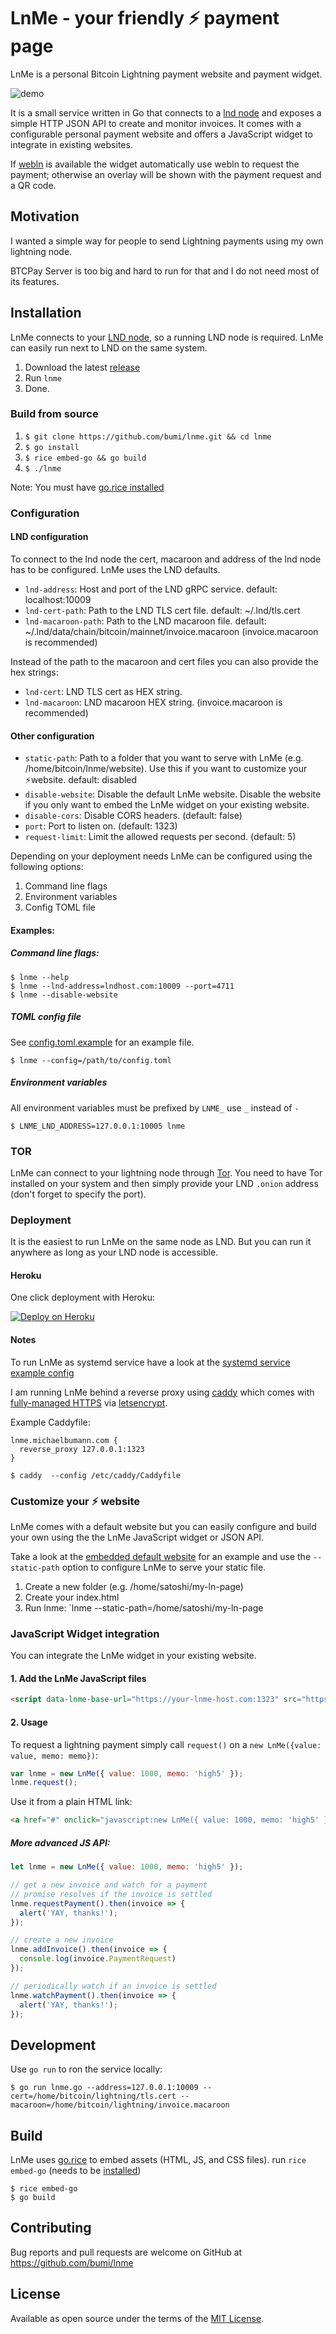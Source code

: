 # LnMe - your friendly ⚡ payment page

LnMe is a personal Bitcoin Lightning payment website and payment widget.

![demo](./lnme-demo.gif)

It is a small service written in Go that connects to a [lnd node](https://github.com/lightningnetwork/lnd/blob/master/docs/INSTALL.md) and exposes a simple HTTP JSON API to create and monitor invoices.
It comes with a configurable personal payment website and offers a JavaScript widget to integrate in existing websites.

If [webln](https://github.com/wbobeirne/webln) is available the widget automatically use webln to request the payment;
otherwise an overlay will be shown with the payment request and a QR code.

## Motivation

I wanted a simple way for people to send Lightning payments using my own lightning node.

BTCPay Server is too big and hard to run for that and I do not need most of its features.


## Installation

LnMe connects to your [LND node](https://github.com/lightningnetwork/lnd/blob/master/docs/INSTALL.md), so a running LND node is required.
LnMe can easily run next to LND on the same system.

1. Download the latest [release](https://github.com/bumi/lnme/releases)
2. Run `lnme`
3. Done.

### Build from source

1. `$ git clone https://github.com/bumi/lnme.git && cd lnme`
2. `$ go install`
3. `$ rice embed-go && go build`
4. `$ ./lnme`

Note: You must have [go.rice installed](https://github.com/GeertJohan/go.rice#installation)

### Configuration

#### LND configuration

To connect to the lnd node the cert, macaroon and address of the lnd node has to be configured. LnMe uses the LND defaults.

* `lnd-address`: Host and port of the LND gRPC service. default: localhost:10009
* `lnd-cert-path`: Path to the LND TLS cert file. default: ~/.lnd/tls.cert
* `lnd-macaroon-path`: Path to the LND macaroon file. default: ~/.lnd/data/chain/bitcoin/mainnet/invoice.macaroon (invoice.macaroon is recommended)

Instead of the path to the macaroon and cert files you can also provide the hex strings:

* `lnd-cert`: LND TLS cert as HEX string.
* `lnd-macaroon`: LND macaroon HEX string. (invoice.macaroon is recommended)

#### Other configuration

* `static-path`: Path to a folder that you want to serve with LnMe (e.g. /home/bitcoin/lnme/website). Use this if you want to customize your ⚡website. default: disabled
* `disable-website`: Disable the default LnMe website. Disable the website if you only want to embed the LnMe widget on your existing website.
* `disable-cors`: Disable CORS headers. (default: false)
* `port`: Port to listen on. (default: 1323)
* `request-limit`: Limit the allowed requests per second. (default: 5)

Depending on your deployment needs LnMe can be configured using the following options:

1. Command line flags
2. Environment variables
3. Config TOML file

#### Examples:

##### Command line flags:

    $ lnme --help
    $ lnme --lnd-address=lndhost.com:10009 --port=4711
    $ lnme --disable-website

##### TOML config file

See [config.toml.example](./toml.config.example) for an example file.

    $ lnme --config=/path/to/config.toml

##### Environment variables

All environment variables must be prefixed by `LNME_` use `_` instead of `-`

    $ LNME_LND_ADDRESS=127.0.0.1:10005 lnme


### TOR

LnMe can connect to your lightning node through [Tor](https://www.torproject.org/). You need to have Tor installed on your system and then simply provide your LND `.onion` address (don't forget to specify the port).


### Deployment

It is the easiest to run LnMe on the same node as LND. But you can run it anywhere as long as your LND node is accessible.

#### Heroku
One click deployment with Heroku:

[![Deploy on Heroku](https://www.herokucdn.com/deploy/button.svg)](https://heroku.com/deploy?template=https://github.com/bumi/lnme)

#### Notes

To run LnMe as systemd service have a look at the [systemd service example config](https://github.com/bumi/lnme/blob/master/examples/lnme.service)

I am running LnMe behind a reverse proxy using [caddy](https://caddyserver.com/) which comes with [fully-managed HTTPS](https://caddyserver.com/docs/quick-starts/https) via [letsencrypt](https://letsencrypt.org/).

Example Caddyfile:
```
lnme.michaelbumann.com {
  reverse_proxy 127.0.0.1:1323
}
```
`$ caddy  --config /etc/caddy/Caddyfile`


### Customize your ⚡ website

LnMe comes with a default website but you can easily configure and build your own using the the LnMe JavaScript widget or JSON API.

Take a look at the [embedded default website](https://github.com/bumi/lnme/blob/master/files/root/index.html) for an example and use the `--static-path` option to configure LnMe to serve your static file.

1. Create a new folder (e.g. /home/satoshi/my-ln-page)
2. Create your index.html
3. Run lnme: `lnme --static-path=/home/satoshi/my-ln-page


### JavaScript Widget integration

You can integrate the LnMe widget in your existing website.

#### 1. Add the LnMe JavaScript files

```html
<script data-lnme-base-url="https://your-lnme-host.com:1323" src="https://your-lnme-host.com/lnme/lnme.js"></script>
```

#### 2. Usage

To request a lightning payment simply call `request()` on a `new LnMe({value: value, memo: memo})`:

```js
var lnme = new LnMe({ value: 1000, memo: 'high5' });
lnme.request();
```

Use it from a plain HTML link:

```html
<a href="#" onclick="javascript:new LnMe({ value: 1000, memo: 'high5' }).request();return false;">Tip me</a>
```

##### More advanced JS API:

```js
let lnme = new LnMe({ value: 1000, memo: 'high5' });

// get a new invoice and watch for a payment
// promise resolves if the invoice is settled
lnme.requestPayment().then(invoice => {
  alert('YAY, thanks!');
});

// create a new invoice
lnme.addInvoice().then(invoice => {
  console.log(invoice.PaymentRequest)
});

// periodically watch if an invoice is settled
lnme.watchPayment().then(invoice => {
  alert('YAY, thanks!');
});

```

## Development

Use `go run` to ron the service locally:

    $ go run lnme.go --address=127.0.0.1:10009 --cert=/home/bitcoin/lightning/tls.cert --macaroon=/home/bitcoin/lightning/invoice.macaroon

## Build

LnMe uses [go.rice](https://github.com/GeertJohan/go.rice) to embed assets (HTML, JS, and CSS files). run `rice embed-go` (needs to be [installed](https://github.com/GeertJohan/go.rice#installation))

    $ rice embed-go
    $ go build

## Contributing

Bug reports and pull requests are welcome on GitHub at https://github.com/bumi/lnme

## License

Available as open source under the terms of the [MIT License](http://opensource.org/licenses/MIT).
